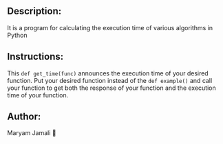 ## Description:
It is a program for calculating the execution time of various algorithms in Python
## Instructions:
This ```def get_time(func)``` announces the execution time of your desired function. Put your desired function instead of the ```def example()``` and call your function to get both the response of your function and the execution time of your function.

## Author:
Maryam Jamali 💜
